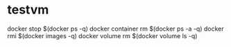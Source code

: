 # testvm
docker stop $(docker ps -q)
docker container rm $(docker ps -a -q)
docker rmi $(docker images -q)
docker volume rm $(docker volume ls -q)